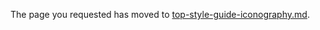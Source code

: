 
The page you requested has moved to [top-style-guide-iconography.md](top-style-guide-iconography.md). 

